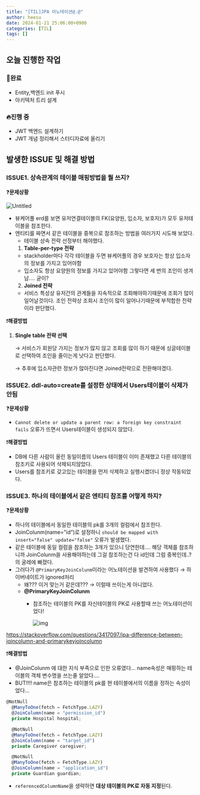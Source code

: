 ```yaml
---
title: "[TIL]JPA 어노테이션@.@"
author: heesu
date: 2024-01-21 25:06:00+0900
categories: [TIL]
tags: []
---
```

## 오늘 진행한 작업

### 🎉완료

- Entity,백엔드 init  푸시
- 아키텍처 트리 설계

### 🔥진행 중

- JWT 백엔드 설계하기
- JWT 개념 정리해서 스터디자료에 올리기

## 발생한 ISSUE 및 해결 방법

### ISSUE1. 상속관계의 테이블 매핑방법을 뭘 쓰지?

❓**문제상황**

![Untitled](https://github.com/skagmltn7/skagmltn7/assets/133394749/a21da798-6e23-4dc6-a33a-11dac480d1f2)

- 뷰케어풀 erd를 보면 유저연결테이블의 FK(요양원, 입소자, 보호자)가 모두 유저테이블을 참조한다.
- 엔티티를 짜면서 같은 테이블을 중복으로 참조하는 방법을 여러가지 시도해 보았다.
  - 테이블 상속 전략 선정부터 해야했다.
  1. **Table-per-type 전략**
    - stackholder마다 각각 테이블을 두면 뷰케어풀의 경우 보호자는 항상 입소자의 정보를 가지고 있어야함
    - 입소자도 항상 요양원의 정보를 가지고 있어야함 그렇다면 세 번의 조인이 생겨남…. 굳이?
  2. **Joined 전략**
    - 서비스 특성상 유저간의 관계들을 지속적으로 조회해야하기때문에 조회가 많이 일어날것이다. 조인 전략상 조회시 조인이 많이 일어나기때문에 부적합한 전략이라 판단했다.


❗**해결방법**

1. **Single table 전략 선택**

   → 서비스가 회원당 가지는 정보가 많지 않고 조회를 많이 하기 때문에 싱글테이블로 선택하여 조인을 줄이는게 낫다고 판단했다.

   → 추후에 입소자관련 정보가 많아진다면 Joined전략으로 전환해야겠다.


### ISSUE2. ddl-auto=create를 설정한 상태에서 Users테이블이 삭제가 안됨

❓**문제상황**

- `Cannot delete or update a parent row: a foreign key constraint fails` 오류가 뜨면서 Users테이블이 생성되지 않았다.

❗**해결방법**

- DB에 다른 사람이 올린 동일이름의 Users 테이블이 이미 존재했고 다른 테이블의 참조키로 사용되어 삭제되지않았다.
- Users를 참조키로 갖고있는 테이블을 먼저 삭제하고 실행시켰더니 정상 작동되었다.

### ISSUE3. 하나의 테이블에서 같은 엔티티 참조를 어떻게 하지?

❓**문제상황**

- 하나의 테이블에서 동일한 테이블의 pk를 3개의 컬럼에서 참조한다.
- JoinColunm(name=”id”)로 설정하니 `should be mapped with insert="false" update="false"` 오류가 발생했다.
- 같은 테이블에 동일 컬럼을 참조하는 3개가 있으니 당연한데…. 해당 객체를 참조하니까 JoinColunm을 사용해야하는데  그걸 참조하는건 다 id인데 그럼 중복인데..? 의 굴레에 빠졌다.
- 그러다가 `@PrimaryKeyJoinColunm`이라는 어노테이션을 발견하여 사용했다 → 하이버네이트가 ignored처리
  - 왜??? 이거 맞는거 같은데??? → 이럴때 쓰이는게 아니었다.
  - **@PrimaryKeyJoinColunm**
    - 참조하는 테이블의 PK를 자신테이블의 PK로 사용할때 쓰는 어노테이션이었다!

      ![img](https://github.com/skagmltn7/skagmltn7/assets/133394749/05398612-e2cb-40c4-9333-882d934439a7)


https://stackoverflow.com/questions/3417097/jpa-difference-between-joincolumn-and-primarykeyjoincolumn

❗**해결방법**

- @JoinColunm 에 대한 지식 부족으로 인한 오류였다… name속성은 매핑하는 테이블의 객체 변수명을 쓰는줄 알았다….
- BUT!!!!  name은 참조하는 테이블의 pk를 현 테이블에서의 이름을 정하는 속성이었다…

```jsx
@NotNull
  @ManyToOne(fetch = FetchType.LAZY)
  @JoinColumn(name = "permission_id")
  private Hospital hospital;

  @NotNull
  @ManyToOne(fetch = FetchType.LAZY)
  @JoinColumn(name = "target_id")
  private Caregiver caregiver;

  @NotNull
  @ManyToOne(fetch = FetchType.LAZY)
  @JoinColumn(name = "application_id")
  private Guardian guardian;
```

- `referencedColumnName`을 생략하면 **대상 테이블의 PK로 자동 지정**된다.
